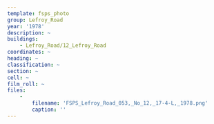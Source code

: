 ```yaml
---
template: fsps_photo
group: Lefroy_Road
year: '1978'
description: ~
buildings:
    - Lefroy_Road/12_Lefroy_Road
coordinates: ~
heading: ~
classification: ~
section: ~
cell: ~
film_roll: ~
files:
    -
        filename: 'FSPS_Lefroy_Road_053,_No_12,_17-4-L,_1978.png'
        caption: ''
---
```

